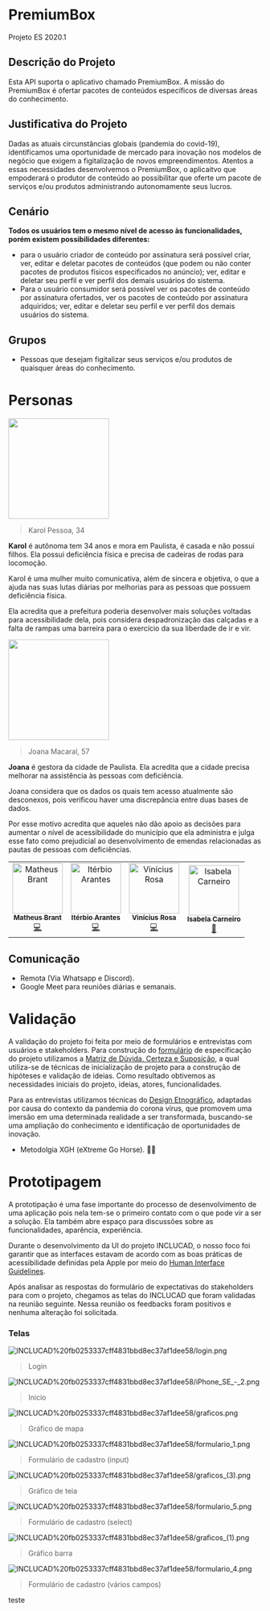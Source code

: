 # PremiumBox
Projeto ES 2020.1

## Descrição do Projeto

Esta API suporta o aplicativo chamado PremiumBox.
A missão do PremiumBox é ofertar pacotes de conteúdos específicos de diversas áreas do conhecimento. 

## Justificativa do Projeto

Dadas as atuais circunstâncias globais (pandemia do covid-19), identificamos uma oportunidade de mercado para inovação nos modelos de negócio que exigem a figitalização de novos empreendimentos. Atentos a essas necessidades desenvolvemos o PremiumBox, o aplicaitvo que empoderará o produtor de conteúdo ao possibilitar que oferte um pacote de serviços e/ou produtos administrando autonomamente seus lucros.

## Cenário

**Todos os usuários tem o mesmo nível de acesso às funcionalidades, porém existem possibilidades diferentes:**

- para o usuário criador de conteúdo por assinatura será possível criar, ver, editar e deletar pacotes de conteúdos (que podem ou não conter pacotes de produtos físicos especificados no anúncio); ver, editar e deletar seu perfil e ver perfil dos demais usuários do sistema. 
- Para o usuário consumidor será possível ver os pacotes de conteúdo por assinatura ofertados, ver os pacotes de conteúdo por assinatura adquiridos; ver, editar e deletar seu perfil e ver perfil dos demais usuários do sistema.

## Grupos

- Pessoas que desejam figitalizar seus serviços e/ou produtos de quaisquer áreas do conhecimento.

# Personas

<img src="" width="200">

> Karol Pessoa, 34

**Karol** é autônoma tem 34 anos e mora em Paulista, é casada e não possui filhos. Ela possui deficiência física e precisa de cadeiras de rodas para locomoção.

Karol é uma mulher muito comunicativa, além de sincera e objetiva, o que a ajuda nas suas lutas diárias por melhorias para as pessoas que possuem deficiência física.

Ela acredita que a prefeitura poderia desenvolver mais soluções voltadas para acessibilidade dela, pois considera despadronização das calçadas e a falta de rampas uma barreira para o exercício da sua liberdade de ir e vir.

<img src="https://i.imgur.com/xT3w6K1.png" width="200">

> Joana Macaral, 57

**Joana** é gestora da cidade de Paulista. Ela acredita que a cidade precisa melhorar na assistência às pessoas com deficiência.

Joana considera que os dados os quais tem acesso atualmente são desconexos, pois verificou haver uma discrepância entre duas bases de dados.

Por esse motivo acredita que aqueles não dão apoio as decisões para aumentar o nível de acessibilidade do município que ela administra e julga esse fato como prejudicial ao desenvolvimento de emendas relacionadas as pautas de pessoas com deficiências.

<!-- ALL-CONTRIBUTORS-LIST:START - Do not remove or modify this section -->
<!-- prettier-ignore -->
<table>
  <tr>
    <td align="center"><a href="https://api.whatsapp.com/send?phone=5581994197894"><img src="https://i.imgur.com/Uy99VJk.png" width="100px;" alt="Matheus Brant"/><br /><sub><b>Matheus Brant</b></sub></a><br /><a href="https://github.com/mathrbrantn"title="Code">💻</a></td>
     <td align="center"><a href="https://api.whatsapp.com/send?phone=55819973885834"><img src="https://i.imgur.com/WgQAu4R.png" width="100px;" alt="Itérbio Arantes"/><br /><sub><b>Itérbio Arantes</b></sub></a><br /><a href="https://github.com/IterbioArantes"title="Code">💻</a></td>
    <td align="center"><a href="https://api.whatsapp.com/send?phone=5581991840455"><img src="https://i.imgur.com/S0mEw97.png" width="100px;" alt="Vinícius Rosa"/><br /><sub><b>Vinícius Rosa</b></sub></a><br /><a href="https://github.com/vrs2"title="Code">💻</a></td>
    <td align="center"><a href="https://api.whatsapp.com/send?phone=558181992901019"><img src="https://i.imgur.com/rxMqFbW.png" width="100px;" alt="Isabela Carneiro"/><br /><sub><b>Isabela Carneiro</b></sub></a><br /><a href="https://github.com/isabelamenezs"title="Design">🎨</a></td>
  </tr>
</table>

<!-- ALL-CONTRIBUTORS-LIST:END -->

## Comunicação

- Remota (Via Whatsapp e Discord).
- Google Meet para reuniões diárias e semanais.

# Validação

A validação do projeto foi feita por meio de formulários e entrevistas com usuários e stakeholders.
Para construção do [formulário](https://docs.google.com/forms/d/e/1FAIpQLSekceFHq3mB1K4rSEMhu8Qlz8AtzQML_QM4FtX5Kz3Z1JDFMg/viewform) de especificação do projeto utilizamos a [Matriz de Dúvida, Certeza e Suposição](https://medium.com/educa%C3%A7%C3%A3o-fora-da-caixa/matriz-certezas-suposi%C3%A7%C3%B5es-e-d%C3%BAvidas-fa2263633655), a qual utiliza-se de técnicas de inicialização de projeto para a construção de hipóteses e validação de ideias. Como resultado obtivemos as necessidades iniciais do projeto, ideias, atores, funcionalidades.

Para as entrevistas utilizamos técnicas do [Design Etnográfico](https://uxdesign.blog.br/a-etnografia-e-o-design-da-experi%C3%AAncia-do-usu%C3%A1rio-769202050ced), adaptadas por causa do contexto da pandemia do corona vírus, que promovem uma imersão em uma determinada realidade a ser transformada, buscando-se uma ampliação do conhecimento e identificação de oportunidades de inovação.


- Metodolgia XGH (eXtreme Go Horse). 🐎🤠

# Prototipagem

A prototipação é uma fase importante do processo de desenvolvimento de uma aplicação pois nela tem-se o primeiro contato com o que pode vir a ser a solução. Ela também abre espaço para discussões sobre as funcionalidades, aparência, experiência.

Durante o desenvolvimento da UI do projeto INCLUCAD, o nosso foco foi garantir que as interfaces estavam de acordo com as boas práticas de acessibilidade definidas pela Apple por meio do [Human Interface Guidelines](https://developer.apple.com/design/human-interface-guidelines/accessibility/overview/introduction/).

Após analisar as respostas do formulário de expectativas do stakeholders para com o projeto, chegamos as telas do INCLUCAD que foram validadas na reunião seguinte. Nessa reunião os feedbacks foram positivos e nenhuma alteração foi solicitada.

### Telas

![INCLUCAD%20fb0253337cff4831bbd8ec37af1dee58/login.png](INCLUCAD%20fb0253337cff4831bbd8ec37af1dee58/login.png)

> Login

![INCLUCAD%20fb0253337cff4831bbd8ec37af1dee58/iPhone_SE_-_2.png](INCLUCAD%20fb0253337cff4831bbd8ec37af1dee58/iPhone_SE_-_2.png)

> Inicio

![INCLUCAD%20fb0253337cff4831bbd8ec37af1dee58/graficos.png](INCLUCAD%20fb0253337cff4831bbd8ec37af1dee58/graficos.png)

> Gráfico de mapa

![INCLUCAD%20fb0253337cff4831bbd8ec37af1dee58/formulario_1.png](INCLUCAD%20fb0253337cff4831bbd8ec37af1dee58/formulario_1.png)

> Formulário de cadastro (input)

![INCLUCAD%20fb0253337cff4831bbd8ec37af1dee58/graficos_(3).png](<INCLUCAD%20fb0253337cff4831bbd8ec37af1dee58/graficos_(3).png>)

> Gráfico de teia

![INCLUCAD%20fb0253337cff4831bbd8ec37af1dee58/formulario_5.png](INCLUCAD%20fb0253337cff4831bbd8ec37af1dee58/formulario_5.png)

> Formulário de cadastro (select)

![INCLUCAD%20fb0253337cff4831bbd8ec37af1dee58/graficos_(1).png](<INCLUCAD%20fb0253337cff4831bbd8ec37af1dee58/graficos_(1).png>)

> Gráfico barra

![INCLUCAD%20fb0253337cff4831bbd8ec37af1dee58/formulario_4.png](INCLUCAD%20fb0253337cff4831bbd8ec37af1dee58/formulario_4.png)

> Formulário de cadastro (vários campos)

teste
